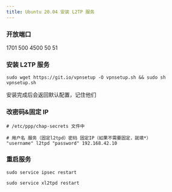 ```yaml
---
title: Ubuntu 20.04 安装 L2TP 服务
---
```


### 开放端口

1701 500 4500 50 51

### 安装 L2TP 服务

`sudo wget https://git.io/vpnsetup -O vpnsetup.sh && sudo sh vpnsetup.sh`

安装完成后会返回默认配置，记住他们

### 改密码&固定 IP

```
# /etc/ppp/chap-secrets 文件中

# 用户名 服务（固定l2tpd）密码 固定IP（如果不需要固定，就填*）
"username" l2tpd "password" 192.168.42.10
```

### 重启服务

`sudo service ipsec restart`

`sudo service xl2tpd restart`
